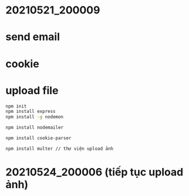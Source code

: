 # 20210521_200009
# send email

# cookie

# upload file


```sh
npm init
npm install express
npm install -g nodemon

npm install nodemailer

npm install cookie-parser

npm install multer // thư viện upload ảnh
```

# 20210524_200006 (tiếp tục upload ảnh)